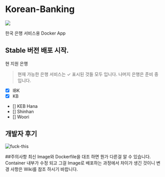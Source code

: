# Korean-Banking
[![](https://images.microbadger.com/badges/version/beyondlimitation/banking.svg)](https://microbadger.com/images/beyondlimitation/banking "Get your own version badge on microbadger.com")

한국 은행 서비스용 Docker App

## Stable 버전 배포 시작.

현 지원 은행
>현재 가능한 은행 서비스는 ✓ 표시된 것들 모두 입니다.
>나머지 은행은 준비 중 입니다.

 - [X] IBK
 - [X] KB
 - [] KEB Hana
 - [] Shinhan
 - [] Woori

## 개발자 후기
![fuck-this](https://cloud.githubusercontent.com/assets/10960326/19426459/b0a74b54-9477-11e6-80f9-fb6c384020ed.jpg)

##주의사항
최신 Image와 Dockerfile을 대조 하면 뭔가 다른걸 알 수 있습니다. Container 내부가 수정 되고 그걸 Image로 배포하는 과정에서 차이가 생긴 것이니 변경 사항은 Wiki를 참조 하시기 바랍니다.
